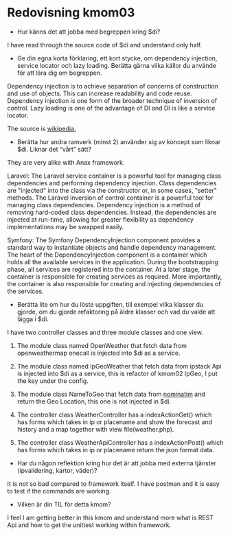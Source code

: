 ---
---
Redovisning kmom03
=========================

- Hur känns det att jobba med begreppen kring $di?

I have read through the source code of $di and understand only half.

- Ge din egna korta förklaring, ett kort stycke, om dependency injection, service locator och lazy loading. Berätta gärna vilka källor du använde för att lära dig om begreppen.

Dependency injection is to achieve separation of concerns of construction and use of objects. This can increase readability and code reuse. Dependency injection is one form of the broader technique of inversion of control. Lazy loading is one of the advantage of DI and DI is like a service locator.

The source is [wikipedia.](https://en.wikipedia.org/wiki/Dependency_injection)

- Berätta hur andra ramverk (minst 2) använder sig av koncept som liknar $di. Liknar det “vårt” sätt?

They are very alike with Anax framework.

Laravel: The Laravel service container is a powerful tool for managing class dependencies and performing dependency injection. Class dependencies are "injected" into the class via the constructor or, in some cases, "setter" methods. The Laravel inversion of control container is a powerful tool for managing class dependencies. Dependency injection is a method of removing hard-coded class dependencies. Instead, the dependencies are injected at run-time, allowing for greater flexibility as dependency implementations may be swapped easily.

Symfony: The Symfony DependencyInjection component provides a standard way to instantiate objects and handle dependency management. The heart of the DependencyInjection component is a container which holds all the available services in the application. During the bootstrapping phase, all services are registered into the container. At a later stage, the container is responsible for creating services as required. More importantly, the container is also responsible for creating and injecting dependencies of the services.

- Berätta lite om hur du löste uppgiften, till exempel vilka klasser du gjorde, om du gjorde refaktoring på äldre klasser och vad du valde att lägga i $di.

I have two controller classes and three module classes and one view.

1. The module class named OpenWeather that fetch data from openweathermap onecall is injected into $di as a service.

2. The module class named IpGeoWeather that fetch data from ipstack Api is injected into $di as a service, this is refactor of kmom02 IpGeo, I put the key under the config.

3. The module class NameToGeo that fetch data from [nominatim](https://nominatim.openstreetmap.org) and return the Geo Location, this one is not injected in $di.

4. The controller class WeatherController has a indexActionGet() which has forms which takes in ip or placename and show the forecast and history and a map together with view file(weather.php).

5. The controller class WeatherApiController has a indexActionPost() which has forms which takes in ip or placename return the json format data.

- Har du någon reflektion kring hur det är att jobba med externa tjänster (ipvalidering, kartor, väder)?

It is not so bad compared to framework itself. I have postman and it is easy to test if the commands are working.

- Vilken är din TIL för detta kmom?

I feel I am getting better in this kmom and understand more what is REST Api and how to get the unittest working within framework.
